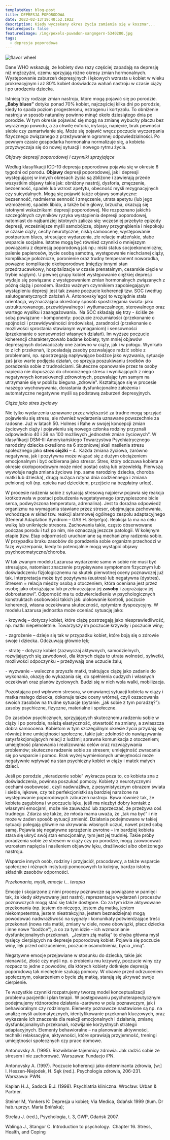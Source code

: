 ```yaml
---
templateKey: blog-post
title: DEPRESJA POPORODOWA
date: 2022-02-13T19:40:52.192Z
description: Kiedy wyczekany okres życia zamienia się w koszmar...
featuredpost: false
featuredimage: /img/pexels-puwadon-sangngern-5340280.jpg
tags:
  - depresja poporodowa
---
```

![flavor wheel](/img/pexels-puwadon-sangngern-5340280.jpg "DEPRESJA POPORODOWA")

Dane WHO wskazują, że kobiety dwa razy częściej zapadają na depresję niż mężczyźni, czemu sprzyjają różne okresy zmian hormonalnych. Występowanie zaburzeń depresyjnych i lękowych wzrasta u kobiet w wieku prokreacyjnym i aż 80% kobiet doświadcza wahań nastroju w czasie ciąży i po urodzeniu dziecka.  

Istnieją trzy rodzaje zmian nastroju, które mogą pojawić się po porodzie. **„Baby blues”** dotyka ponad 70% kobiet, najczęściej kilka dni po porodzie, kiedy to spada poziom progesteronu, estrogenu i kortyzolu. To obniżenie nastroju w sposób naturalny powinno minąć około dziesiątego dnia po porodzie. W tym okresie pojawiać się mogą na zmianę wybuchy płaczu bez wyraźnego powodu, a za chwilę euforia, irytacja, napięcie, brak pewności siebie czy zamartwianie się. Może się pojawić wręcz poczucie wyczerpania fizycznego związanego z przeżywaniem ogromnej odpowiedzialności. Po pewnym czasie gospodarka hormonalna normalizuje się, a kobieta przyzwyczaja się do nowej sytuacji i nowego rytmu życia. 

*Objawy depresji poporodowej i czynniki sprzyjające* 

Według klasyfikacji ICD-10 depresja poporodowa pojawia się w okresie 6 tygodni od porodu. **Objawy**  depresji poporodowej, jak i depresji występującej w innych okresach życia są zbliżone i zawierają przede wszystkim objawy takie jak: obniżony nastrój, dysforia, zmęczenie, bezsenność, spadek lub wzrost apetytu, obecność myśli rezygnacyjnych czy suicydalnych. Mogą się pojawić także objawy somatyczne: bezsenność, nadmierna senność i zmęczenie, utrata apetytu (lub jego wzmożenie), spadek libido, a także bóle głowy, brzucha, okazują się istotnymi wskaźnikami depresji poporodowej. Nie rozpoznano jakichś szczególnych czynników ryzyka wystąpienia depresji poporodowej, natomiast do najbardziej istotnych zalicza się: wcześniej przebyte epizody depresji, wcześniejsze myśli samobójcze, objawy przygnębienia i niepokoju w czasie ciąży, cechy neurotyczne, niską samoocenę, występowanie postpartum blues, stresujące wydarzenia, złe relacje małżeńskie, słabe wsparcie socjalne. Istotne mogą być również czynniki o mniejszym powiązaniu z depresją poporodową jak np.: niski status socjoekonomiczny, palenie papierosów, bycie osobą samotną, występowanie niechcianej ciąży, komplikacje położnicze, poronienie oraz trudny temperament noworodka, poważne komplikacje okołoporodowe (między innymi stan przedrzucawkowy, hospitalizacje w czasie prenatalnym, cesarskie cięcie w trybie nagłym). U pewnej grupy kobiet występowanie ciężkiej depresji wydaje się powiązane z występowaniem zmian hormonalnych związanych z późną ciążą i porodem. Bardzo ważnym czynnikiem zapobiegającym wystąpieniu depresji jest tak zwane poczucie koherencji tzw. SOC (według salutogenetycznych założeń A. Antonovsky'ego) to względnie stała orientacja, wyznaczająca określony sposób spostrzegania świata: jako ustrukturowanego, przewidywalnego i wytłumaczalnego, sterowalnego oraz wartego wysiłku i zaangażowania.  Na SOC składają się trzy - ściśle ze sobą powiązane - komponenty: poczucie zrozumiałości (przekonanie o spójności i przewidywalności środowiska), zaradności (przekonanie o możliwości sprostania stawianym wymaganiom) i sensowności (przekonanie o sensowności własnych działań). Im wyższe poczucie koherencji charakteryzowało badane kobiety, tym mniej objawów depresyjnych doświadczały one zarówno w ciąży, jak i w połogu. Wynikało to z ich przekonań, iż posiadają zasoby pozwalające radzić sobie z problemami, np. spostrzegają napływające bodźce jako wyzwania, sytuacje zaś jako warte podjęcia działań, co sprzyja poszukiwaniu środków do poradzenia sobie z trudnościami. Skuteczne opanowanie przez te osoby napięcia nie dopuszcza do chronicznego stresu i wynikających z niego negatywnych konsekwencji zdrowotnych, pozwalając tym samym na utrzymanie się w pobliżu bieguna „zdrowie". Kształtujące się w procesie naszego wychowywania, dorastania  dysfunkcjonalne założenia i automatyczne negatywne myśli są podstawą  zaburzeń depresyjnych. 

*Ciąża jako stres życiowy*

Nie tylko wydarzenia uznawane przez większość za trudne mogą sprzyjać pojawieniu się stresu, ale również wydarzenia uznawane powszechnie za radosne. Już w latach 50. Holmes i Rahe w swojej koncepcji zmian życiowych ciąży i pojawieniu się nowego członka rodziny przyznali odpowiednio 40 i 39 na 100 możliwych „jednostek zmian życiowych". W klasyfikacji DSM-III Amerykańskiego Towarzystwa Psychiatrycznego narodziny dziecka określono na 6 stopniowej skali nasilenia stresu społecznego jako **stres ciężki** – 4.  Każda zmiana życiowa, zarówno negatywna, jak i pozytywna może wiązać się z dużym obciążeniem emocjonalnym i być odbierana jako stresor. Stres, który odczuwa kobieta w okresie okołoporodowym może mieć postać ostrą lub przewlekłą. Pierwszą wywołuje nagła zmiana życiowa (np. same narodziny dziecka, choroba matki lub dziecka), drugą nużąca rutyna dnia codziennego i zmiana pełnionej roli (np. opieka nad dzieckiem, przejście na bezpłatny urlop). 

W procesie radzenia sobie z sytuacją stresową najpierw pojawia się reakcja krótkotrwała w postaci pobudzenia wegetatywnego (przyspieszone bicie serca, podwyższona temperatura, adrenalina). Jest to doraźna odpowiedź organizmu na wymagania stawiane przez stresor, obejmująca zachowania, wchodzące w skład tzw. reakcji alarmowej ogólnego zespołu adaptacyjnego (General Adaptation Syndrom – GAS H. Selye’go). Reakcja ta ma na celu walkę lub uniknięcie stresora. Zachowania takie, często obserwowane podczas porodu i tuż po nim, nie oznaczają jeszcze patologii. W kolejnym etapie (tzw. Etap odporności) uruchamiane są mechanizmy radzenia sobie. W przypadku braku zasobów do poradzenia sobie organizm przechodzi w fazę wyczerpania, kiedy to potencjalnie mogą wystąpić objawy psychosomatyczne/choroba. 

W tak zwanym modelu Lazarusa wydarzenie samo w sobie nie musi być stresujące,  natomiast znaczenie przypisywane symptomom fizycznym lub doświadczeniu fizjologicznemu na skutek pierwotnej oceny poznawczej już tak. Interpretacja może być pozytywna (eustres) lub negatywna (dystres). Stresem =  relacja między osobą a otoczeniem, która oceniana jest przez osobę jako obciążająca lub przekraczająca jej **zasoby** i zagrażająca jej dobrostanowi”. Odporność ma tu odzwierciedlenie w psychologicznych konstruktach osobowości takich jak: ulokowanie kontroli, poczucie koherencji, własna oczekiwana skuteczność, optymizm dyspozycyjny. W modelu Lazarusa jednostka może oceniać sytuację jako: 

\- krzywdę – dotyczy kobiet, które ciążę postrzegają jako niesprawiedliwość, np. matki niepełnoletnie. Towarzyszy im poczucie krzywdy i poczucie winy; 

\- zagrożenie – dzieje się tak w przypadku kobiet, które boją się o zdrowie swoje i dziecka. Odczuwają głównie lęk; 

\- stratę – dotyczy kobiet (zazwyczaj aktywnych, samodzielnych, rozwijających się zawodowo), dla których ciąża to utrata wolności, sylwetki, możliwości odpoczynku – przeżywają one uczucie żalu;

\- wyzwanie – waleczne przyszłe matki, traktujące ciążę jako zadanie do wykonania, okazję do wykazania się, do spełnienia cudzych i własnych oczekiwań oraz planów życiowych. Budzi się w nich wola walki, mobilizacja.

Pozostająca pod wpływem stresora, w omawianej sytuacji kobieta w ciąży i matka małego dziecka, dokonuje także oceny wtórnej, czyli oszacowania swoich zasobów na trudne sytuacje (pytanie: „jak sobie z tym poradzę?”): zasoby psychiczne, fizyczne, materialne i społeczne.

Do zasobów psychicznych, sprzyjających skutecznemu radzeniu sobie w ciąży i po porodzie, należą elastyczność, otwartość na zmiany, a zwłaszcza dobra samoocena. Kobietom w tym szczególnym okresie życia przydają się również inne umiejętności społeczne, takie jak: zdolność do nawiązywania satysfakcjonujących relacji z ludźmi; sprawna komunikacja z otoczeniem; umiejętność planowania i realizowania celów oraz rozwiązywania problemów; skuteczne radzenie sobie ze stresem; umiejętność zwracania się po wsparcie i pomoc. Brak wyżej wymienionych umiejętności może negatywnie wpływać na stan psychiczny kobiet w ciąży i matek małych dzieci.

Jeśli po porodzie „nieradzenie sobie” wykracza poza to, co kobieta zna z doświadczenia, powinna poszukać pomocy. Kobiety z neurotycznymi cechami osobowości, czyli nadwrażliwe, z pesymistycznym obrazem świata i siebie, lękowe, czy też perfekcjonistki są bardziej narażone na występowanie poporodowych zaburzeń nastroju. Bywa również tak, że kobieta zagubiona i w poczuciu lęku, jeśli ma niezbyt dobry kontakt z własnymi emocjami, może nie zauważać lub zaprzeczać, że przeżywa coś trudnego. Zdarza się także, że młoda mama uważa, że „tak ma być” i nie może w żaden sposób sytuacji zmienić. Działania podejmowane w takiej sytuacji polegają głównie na ukrywaniu własnych uczuć, nawet przed sobą samą. Pojawia się negatywne sprzężenie zwrotne – im bardziej kobieta stara się ukryć swój stan emocjonalny, tym jest jej trudniej. Takie próby poradzenia sobie ze stresem w ciąży czy po porodzie, mogą zaowocować wzrostem napięcia i nasileniem objawów lęku, drażliwości albo obniżonego nastroju.

Wsparcie innych osób, rodziny i przyjaciół, pracodawcy, a także wsparcie społeczne i różnych instytucji pomocowych to kolejny, bardzo istotny składnik zasobów odporności.



*Przekonania, myśli, emocje i... terapia*

Emocje i skojarzone z nimi procesy poznawcze są powiązane w pamięci tak, że kiedy aktywowany jest nastrój, reprezentacje wydarzeń i procesów poznawczych mogą stać się także dostępne. Co za tym idzie aktywowane przekonania (np. jestem do niczego, jestem złą matką, jestem niekompetentna, jestem nieatrakcyjna, jestem beznadziejna) mogą powodować nadwrażliwość na sygnały i komunikaty potwierdzające treść przekonań (nowa rola matki, zmiany w ciele, nowe obowiązki, płacz dziecka i inne nowe "bodźce"), a co za tym idzie – ich wzmacnianie dysfunkcjonalnych przekonań.  „Jestem złą matką” to chyba główna myśl tysięcy cierpiących na depresje poporodową kobiet. Pojawia się poczucie winy, lęk przed odrzuceniem, poczucie osamotnienia, bycia „inną”. 

Negatywne emocje przejawiane w stosunku do dziecka, takie jak nienawiść, złość czy myśli np. o zrobieniu mu krzywdy, poczucie winy czy rozpacz to jedne z powodów, dla których kobiety dotknięte depresją poporodową tak niechętnie szukają pomocy. W obawie przed odrzuceniem społecznym, oskarżeniem o bycie złą matką, starają się ukrywać swoje cierpienie. 

Te wszystkie czynniki rozpatrujemy tworzą model konceptualizacji problemu pacjentki i plan terapii. W postępowaniu psychoterapeutycznym podejmujemy różnorodne działania -zarówno w polu poznawczym, jak i behawioralnym czy rodzinnym. Elementy poznawcze nastawione są np. na analizę myśli automatycznych, identyfikowanie przekonań kluczowych, oraz wykazanie ich znaczenia dla reakcji emocjonalnych i działania, zmianę dysfunkcjonalnych przekonań, rozwijanie korzystnych strategii adaptacyjnych. Elementy behawioralne – na planowanie aktywności, techniki relaksacyjne, aktywności, które sprawiają przyjemność, treningi umiejętności społecznych czy prace domowe.













Antonovsky A. (1995). Rozwikłanie tajemnicy zdrowia. Jak radzić sobie ze stresem i nie zachorować. Warszawa: Fundacjo iPN.

Antonovsky A. (1997). Poczucie koherencji jako determinanta zdrowia, \[w:] I. Heszen-Niejodek, H. Sęk (red.). Psychologia zdrowia, 206-231. Warszawa: PWN.

Kaplan H.J., Sadock B.J. (1998). Psychiatria kliniczna. Wrocław: Urban & Partner.

Steiner M, Yonkers K: Depresja u kobiet; Via Medica, Gdańsk 1999 (tłum. Dr hab.n.przyr. Maria Bnińska);

Strelau J. (red.), Psychologia, t. 3, GWP, Gdańsk 2007.

Walinga J., Stangor C. Introduction to psychology.  Chapter 16. Stress, Health, and Coping